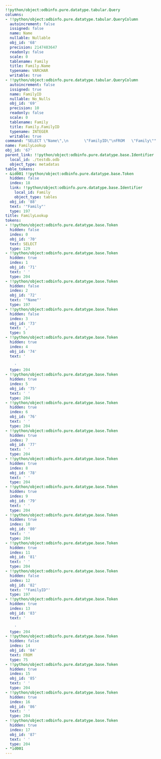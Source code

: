 ```yaml
---
!!python/object:odbinfo.pure.datatype.tabular.Query
columns:
- !!python/object:odbinfo.pure.datatype.tabular.QueryColumn
  autoincrement: false
  issigned: false
  name: Name
  nullable: Nullable
  obj_id: '68'
  precision: 2147483647
  readonly: false
  scale: 0
  tablename: Family
  title: Family.Name
  typename: VARCHAR
  writable: true
- !!python/object:odbinfo.pure.datatype.tabular.QueryColumn
  autoincrement: false
  issigned: true
  name: FamilyID
  nullable: No_Nulls
  obj_id: '69'
  precision: 10
  readonly: false
  scale: 0
  tablename: Family
  title: Family.FamilyID
  typename: INTEGER
  writable: true
command: "SELECT \"Name\",\n       \"FamilyID\"\nFROM   \"Family\""
name: FamilyLookup
obj_id: '67'
parent_link: !!python/object:odbinfo.pure.datatype.base.Identifier
  local_id: ./testdb.odb
  object_type: metadatas
table_tokens:
- &id001 !!python/object:odbinfo.pure.datatype.base.Token
  hidden: false
  index: 18
  link: !!python/object:odbinfo.pure.datatype.base.Identifier
    local_id: Family
    object_type: tables
  obj_id: '88'
  text: '"Family"'
  type: 197
title: FamilyLookup
tokens:
- !!python/object:odbinfo.pure.datatype.base.Token
  hidden: false
  index: 0
  obj_id: '70'
  text: SELECT
  type: 129
- !!python/object:odbinfo.pure.datatype.base.Token
  hidden: true
  index: 1
  obj_id: '71'
  text: ' '
  type: 204
- !!python/object:odbinfo.pure.datatype.base.Token
  hidden: false
  index: 2
  obj_id: '72'
  text: '"Name"'
  type: 197
- !!python/object:odbinfo.pure.datatype.base.Token
  hidden: false
  index: 3
  obj_id: '73'
  text: ','
  type: 5
- !!python/object:odbinfo.pure.datatype.base.Token
  hidden: true
  index: 4
  obj_id: '74'
  text: '

    '
  type: 204
- !!python/object:odbinfo.pure.datatype.base.Token
  hidden: true
  index: 5
  obj_id: '75'
  text: ' '
  type: 204
- !!python/object:odbinfo.pure.datatype.base.Token
  hidden: true
  index: 6
  obj_id: '76'
  text: ' '
  type: 204
- !!python/object:odbinfo.pure.datatype.base.Token
  hidden: true
  index: 7
  obj_id: '77'
  text: ' '
  type: 204
- !!python/object:odbinfo.pure.datatype.base.Token
  hidden: true
  index: 8
  obj_id: '78'
  text: ' '
  type: 204
- !!python/object:odbinfo.pure.datatype.base.Token
  hidden: true
  index: 9
  obj_id: '79'
  text: ' '
  type: 204
- !!python/object:odbinfo.pure.datatype.base.Token
  hidden: true
  index: 10
  obj_id: '80'
  text: ' '
  type: 204
- !!python/object:odbinfo.pure.datatype.base.Token
  hidden: true
  index: 11
  obj_id: '81'
  text: ' '
  type: 204
- !!python/object:odbinfo.pure.datatype.base.Token
  hidden: false
  index: 12
  obj_id: '82'
  text: '"FamilyID"'
  type: 197
- !!python/object:odbinfo.pure.datatype.base.Token
  hidden: true
  index: 13
  obj_id: '83'
  text: '

    '
  type: 204
- !!python/object:odbinfo.pure.datatype.base.Token
  hidden: false
  index: 14
  obj_id: '84'
  text: FROM
  type: 75
- !!python/object:odbinfo.pure.datatype.base.Token
  hidden: true
  index: 15
  obj_id: '85'
  text: ' '
  type: 204
- !!python/object:odbinfo.pure.datatype.base.Token
  hidden: true
  index: 16
  obj_id: '86'
  text: ' '
  type: 204
- !!python/object:odbinfo.pure.datatype.base.Token
  hidden: true
  index: 17
  obj_id: '87'
  text: ' '
  type: 204
- *id001
---
```

